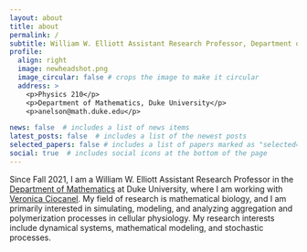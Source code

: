 ```yaml
---
layout: about
title: about
permalink: /
subtitle: William W. Elliott Assistant Research Professor, Department of Mathematics, Duke Unviersity
profile:
  align: right
  image: newheadshot.png
  image_circular: false # crops the image to make it circular
  address: >
    <p>Physics 210</p>
    <p>Department of Mathematics, Duke University</p>
    <p>anelson@math.duke.edu</p>

news: false  # includes a list of news items
latest_posts: false  # includes a list of the newest posts
selected_papers: false # includes a list of papers marked as "selected={true}"
social: true  # includes social icons at the bottom of the page
---
```


Since Fall 2021, I am a William W. Elliott Assistant Research Professor in the [Department of Mathematics](https://math.duke.edu/ "Department of Mathematics") at Duke University, where I am working with [Veronica Ciocanel](https://services.math.duke.edu/~ciocanel/ "Veronica Ciocanel"). My field of research is mathematical biology, and I am primarily interested in simulating, modeling, and analyzing aggregation and polymerization processes in cellular physiology. My research interests include dynamical systems, mathematical modeling, and stochastic processes.

